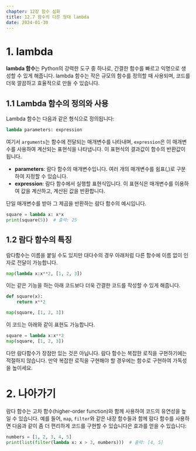 ```yaml
---
chapter: 12장 함수 심화
title: 12.7 함수의 다른 형태 lambda
date: 2024-01-30
---
```


# 1. lambda

**lambda 함수**는 Python의 강력한 도구 중 하나로, 간결한 함수를 빠르고 익명으로 생성할 수 있게 해줍니다. lambda 함수는 작은 규모의 함수를 정의할 때 사용되며, 코드를 더욱 깔끔하고 효율적으로 만들 수 있습니다.

## 1.1 **Lambda 함수의 정의와 사용**

Lambda 함수는 다음과 같은 형식으로 정의됩니다:

```python
lambda parameters: expression
```

여기서 `arguments`는 함수에 전달되는 매개변수를 나타내며, `expression`은 이 매개변수를 사용하여 계산되는 표현식을 나타냅니다. 이 표현식의 결과값이 함수의 반환값이 됩니다.

- **parameters**: 람다 함수의 매개변수입니다. 여러 개의 매개변수를 쉼표(,)로 구분하여 지정할 수 있습니다.
- **expression**: 람다 함수에서 실행할 표현식입니다. 이 표현식은 매개변수를 이용하여 값을 계산하고, 계산된 값을 반환합니다.

단일 매개변수를 받아 그 제곱을 반환하는 람다 함수의 예시입니다.

```python
square = lambda x: x*x
print(square(5))  # 출력: 25
```

## 1.2 **람다 함수의 특징**

람다함수는 이름을 붙일 수도 있지만 대다수의 경우 아래처럼 다른 함수에 이름 없이 인자로 전달이 가능합니다.

```python
map(lambda x:x**2, [1, 2, 3])
```

이는 같은 기능을 하는 아래 코드보다 더욱 간결한 코드를 작성할 수 있게 해줍니다.

```python
def square(x):
    return x**2

map(square, [1, 2, 3])
```

이 코드는 아래와 같이 표현도 가능합니다.

```python
square = lambda x:x**2
map(square, [1, 2, 3])
```

다만 람다함수가 장점만 있는 것은 아닙니다. 람다 함수는 복잡한 로직을 구현하기에는 적절하지 않습니다. 만약 복잡한 로직을 구현해야 할 경우에는 함수로 구현하여 가독성을 높이세요.

# 2. 나아가기

람다 함수는 고차 함수(higher-order function)와 함께 사용하여 코드의 유연성을 높일 수 있습니다. 예를 들어, `map`, `filter`와 같은 내장 함수들과 함께 람다 함수를 사용하면 다음과 같이 좀 더 편리하게 코드를 구현할 수 있습니다은 효과를 얻을 수 있습니다:

```python
numbers = [1, 2, 3, 4, 5]
print(list(filter(lambda x: x > 3, numbers)))  # 출력: [4, 5]
```
